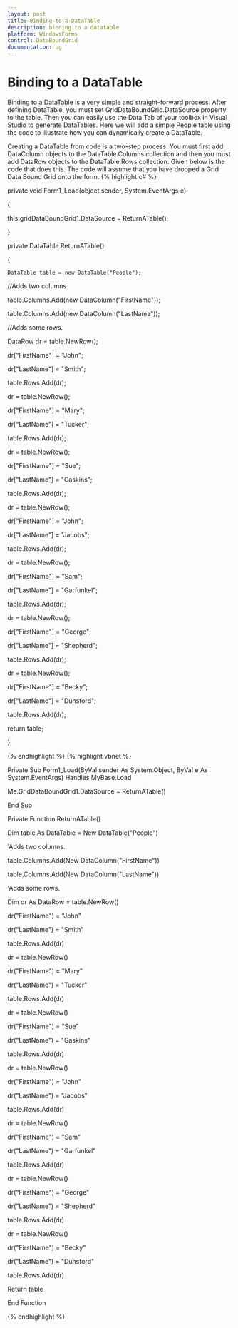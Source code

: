 ```yaml
---
layout: post
title: Binding-to-a-DataTable
description: binding to a datatable
platform: WindowsForms
control: DataBoundGrid
documentation: ug
---
```


# Binding to a DataTable

Binding to a DataTable is a very simple and straight-forward process. After defining DataTable, you must set GridDataBoundGrid.DataSource property to the table. Then you can easily use the Data Tab of your toolbox in Visual Studio to generate DataTables. Here we will add a simple People table using the code to illustrate how you can dynamically create a DataTable. 

Creating a DataTable from code is a two-step process. You must first add DataColumn objects to the DataTable.Columns collection and then you must add DataRow objects to the DataTable.Rows collection. Given below is the code that does this. The code will assume that you have dropped a Grid Data Bound Grid onto the form.
{% highlight c# %}




private void Form1_Load(object sender, System.EventArgs e)

{

this.gridDataBoundGrid1.DataSource = ReturnATable();

}



private DataTable ReturnATable()

{

    DataTable table = new DataTable("People");



//Adds two columns.

   table.Columns.Add(new DataColumn("FirstName"));

   table.Columns.Add(new DataColumn("LastName"));



//Adds some rows.

   DataRow dr = table.NewRow();

   dr["FirstName"] = "John";

   dr["LastName"] = "Smith";

   table.Rows.Add(dr);



   dr = table.NewRow();

   dr["FirstName"] = "Mary";

   dr["LastName"] = "Tucker";

   table.Rows.Add(dr);



   dr = table.NewRow();

   dr["FirstName"] = "Sue";

   dr["LastName"] = "Gaskins";

   table.Rows.Add(dr);



   dr = table.NewRow();

   dr["FirstName"] = "John";

   dr["LastName"] = "Jacobs";

   table.Rows.Add(dr);



   dr = table.NewRow();

   dr["FirstName"] = "Sam";

   dr["LastName"] = "Garfunkel";

   table.Rows.Add(dr);



   dr = table.NewRow();

   dr["FirstName"] = "George";

   dr["LastName"] = "Shepherd";

   table.Rows.Add(dr);



   dr = table.NewRow();

   dr["FirstName"] = "Becky";

   dr["LastName"] = "Dunsford";

   table.Rows.Add(dr);



   return table;

}

{% endhighlight  %}
{% highlight vbnet %}




Private Sub Form1_Load(ByVal sender As System.Object, ByVal e As System.EventArgs) Handles MyBase.Load

Me.GridDataBoundGrid1.DataSource = ReturnATable()

End Sub



Private Function ReturnATable()

Dim table As DataTable = New DataTable("People")



'Adds two columns.

table.Columns.Add(New DataColumn("FirstName"))

table.Columns.Add(New DataColumn("LastName"))



'Adds some rows.

Dim dr As DataRow = table.NewRow()

dr("FirstName") = "John"

dr("LastName") = "Smith"

table.Rows.Add(dr)



dr = table.NewRow()

dr("FirstName") = "Mary"

dr("LastName") = "Tucker"

table.Rows.Add(dr)



dr = table.NewRow()

dr("FirstName") = "Sue"

dr("LastName") = "Gaskins"

table.Rows.Add(dr)



dr = table.NewRow()

dr("FirstName") = "John"

dr("LastName") = "Jacobs"

table.Rows.Add(dr)



dr = table.NewRow()

dr("FirstName") = "Sam"

dr("LastName") = "Garfunkel"

table.Rows.Add(dr)



dr = table.NewRow()

dr("FirstName") = "George"

dr("LastName") = "Shepherd"

table.Rows.Add(dr)



dr = table.NewRow()

dr("FirstName") = "Becky"

dr("LastName") = "Dunsford"

table.Rows.Add(dr)



Return table

End Function

{% endhighlight  %}

